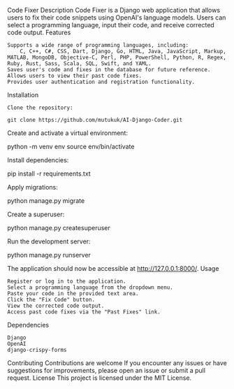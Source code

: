 Code Fixer
Description
Code Fixer is a Django web application that allows users to fix their code snippets using OpenAI's language models. Users can select a programming language, input their code, and receive corrected code output.
Features

    Supports a wide range of programming languages, including:
        C, C++, C#, CSS, Dart, Django, Go, HTML, Java, JavaScript, Markup, MATLAB, MongoDB, Objective-C, Perl, PHP, PowerShell, Python, R, Regex, Ruby, Rust, Sass, Scala, SQL, Swift, and YAML.
    Saves user's code and fixes in the database for future reference.
    Allows users to view their past code fixes.
    Provides user authentication and registration functionality.

Installation

    Clone the repository:

    git clone https://github.com/mutukuk/AI-Django-Coder.git

Create and activate a virtual environment:

python -m venv env
source env/bin/activate

Install dependencies:

pip install -r requirements.txt

Apply migrations:

python manage.py migrate

Create a superuser:

python manage.py createsuperuser

Run the development server:

python manage.py runserver

The application should now be accessible at http://127.0.0.1:8000/.
Usage

    Register or log in to the application.
    Select a programming language from the dropdown menu.
    Paste your code in the provided text area.
    Click the "Fix Code" button.
    View the corrected code output.
    Access past code fixes via the "Past Fixes" link.

Dependencies

    Django
    OpenAI
    django-crispy-forms

Contributing
Contributions are welcome If you encounter any issues or have suggestions for improvements, please open an issue or submit a pull request.
License
This project is licensed under the MIT License.